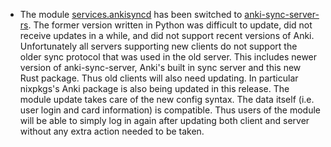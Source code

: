 - The module [services.ankisyncd](#opt-services.ankisyncd.package) has been switched to [anki-sync-server-rs](https://github.com/ankicommunity/anki-sync-server-rs). The former version written in Python was difficult to update, did not receive updates in a while, and did not support recent versions of Anki.
Unfortunately all servers supporting new clients do not support the older sync protocol that was used in the old server. This includes newer version of anki-sync-server, Anki's built in sync server and this new Rust package. Thus old clients will also need updating. In particular nixpkgs's Anki package  is also being updated in this release.
The module update takes care of the new config syntax. The data itself (i.e. user login and card information) is compatible. Thus users of the module will be able to simply log in again after updating both client and server without any extra action needed to be taken.
